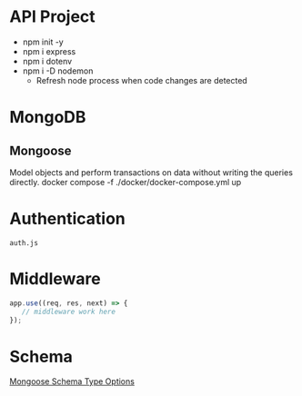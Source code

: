 # API Project
- npm init -y
- npm i express
- npm i dotenv
- npm i -D nodemon
  - Refresh node process when code changes are detected

# MongoDB

## Mongoose
Model objects and perform transactions on data without writing the queries directly.
docker compose -f ./docker/docker-compose.yml up

# Authentication
`auth.js`

# Middleware
```javascript
app.use((req, res, next) => {
   // middleware work here 
});
```

# Schema
[Mongoose Schema Type Options](https://mongoosejs.com/docs/api/schematypeoptions.html)
